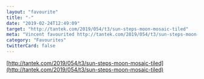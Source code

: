 ```yaml
---
layout: "favourite"
title: "-"
date: "2019-02-24T12:49:09"
target: "http://tantek.com/2019/054/t3/sun-steps-moon-mosaic-tiled"
meta: "Vincent favourited http://tantek.com/2019/054/t3/sun-steps-moon-mosaic-tiled"
category: "Favourites"
twitterCard: false
---
```

[http://tantek.com/2019/054/t3/sun-steps-moon-mosaic-tiled](http://tantek.com/2019/054/t3/sun-steps-moon-mosaic-tiled)
